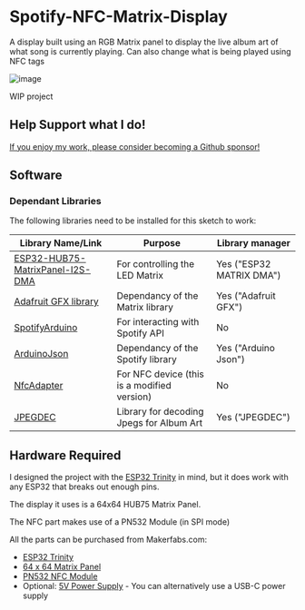 # Spotify-NFC-Matrix-Display

A display built using an RGB Matrix panel to display the live album art of what song is currently playing. Can also change what is being played using NFC tags

![image](https://user-images.githubusercontent.com/1562562/129483616-5283837b-0927-497f-b159-4ebeda6b0761.png)

WIP project

## Help Support what I do!

[If you enjoy my work, please consider becoming a Github sponsor!](https://github.com/sponsors/witnessmenow/)

## Software

### Dependant Libraries

The following libraries need to be installed for this sketch to work:

| Library Name/Link                                                                                 | Purpose                                     | Library manager          |
| ------------------------------------------------------------------------------------------------- | ------------------------------------------- | ------------------------ |
| [ESP32-HUB75-MatrixPanel-I2S-DMA](https://github.com/mrfaptastic/ESP32-HUB75-MatrixPanel-I2S-DMA) | For controlling the LED Matrix              | Yes ("ESP32 MATRIX DMA") |
| [Adafruit GFX library](https://github.com/adafruit/Adafruit-GFX-Library)                          | Dependancy of the Matrix library            | Yes ("Adafruit GFX") |
| [SpotifyArduino](https://github.com/witnessmenow/spotify-api-arduino)                             | For interacting with Spotify API            | No                       |
| [ArduinoJson](https://github.com/bblanchon/ArduinoJson)                                           | Dependancy of the Spotify library           | Yes ("Arduino Json")     |
| [NfcAdapter](https://github.com/witnessmenow/Seeed_Arduino_NFC)                                   | For NFC device (this is a modified version) | No                       |
| [JPEGDEC](https://github.com/bitbank2/JPEGDEC/)                                                   | Library for decoding Jpegs for Album Art    | Yes ("JPEGDEC")          |


## Hardware Required

I designed the project with the [ESP32 Trinity](https://github.com/witnessmenow/ESP32-Trinity) in mind, but it does work with any ESP32 that breaks out enough pins.

The display it uses is a 64x64 HUB75 Matrix Panel.

The NFC part makes use of a PN532 Module (in SPI mode)

All the parts can be purchased from Makerfabs.com:

 - [ESP32 Trinity](https://www.makerfabs.com/esp32-trinity.html)
 - [64 x 64 Matrix Panel](https://www.makerfabs.com/64x64-rgb-led-matrix-3mm-pitch.html)
 - [PN532 NFC Module](https://www.makerfabs.com/pn532-nfc-module-v3.html)
 - Optional: [5V Power Supply](https://www.makerfabs.com/5v-6a-ac-dc-power-adapter-with-cable.html) - You can alternatively use a USB-C power supply
 
